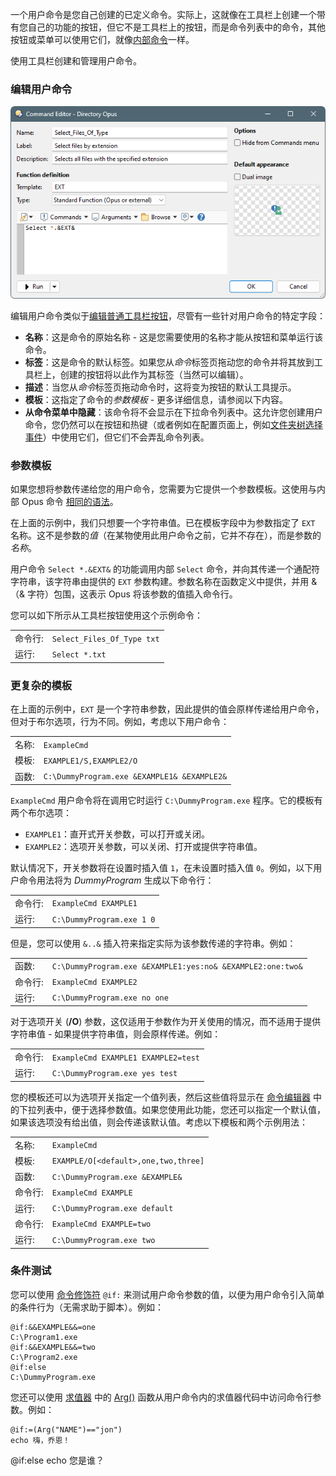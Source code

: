 一个用户命令是您自己创建的已定义命令。实际上，这就像在工具栏上创建一个带有您自己的功能的按钮，但它不是工具栏上的按钮，而是命令列表中的命令，其他按钮或菜单可以使用它们，就像[内部命令](/Manual/reference/command_reference/README.zh.md)一样。

使用工具栏创建和管理用户命令。

### 编辑用户命令

![](/Manual/images/media/13/user_command.png)

编辑用户命令类似于[编辑普通工具栏按钮](/Manual/customize/creating_your_own_buttons/command_editor/README.zh.md)，尽管有一些针对用户命令的特定字段：

- **名称**：这是命令的原始名称 - 这是您需要使用的名称才能从按钮和菜单运行该命令。
- **标签**：这是命令的默认标签。如果您从*命令*标签页拖动您的命令并将其放到工具栏上，创建的按钮将以此作为其标签（当然可以编辑）。
- **描述**：当您从*命令*标签页拖动命令时，这将变为按钮的默认工具提示。
- **模板**：这指定了命令的*参数模板* - 更多详细信息，请参阅以下内容。
- **从命令菜单中隐藏**：该命令将不会显示在下拉命令列表中。这允许您创建用户命令，您仍然可以在按钮和热键（或者例如在配置页面上，例如[文件夹树选择事件](/Manual/preferences/preferences_categories/folder_tree/selection_events.zh.md)）中使用它们，但它们不会弄乱命令列表。

### 参数模板

如果您想将参数传递给您的用户命令，您需要为它提供一个参数模板。这使用与内部 Opus 命令 [相同的语法](/Manual/customize/creating_your_own_buttons/internal_command_arguments.zh.md)。

在上面的示例中，我们只想要一个字符串值。已在模板字段中为参数指定了 `EXT` 名称。这不是参数的*值*（在某物使用此用户命令之前，它并不存在），而是参数的*名称*。

用户命令 `Select *.&EXT&` 的功能调用内部 `Select` 命令，并向其传递一个通配符字符串，该字符串由提供的 `EXT` 参数构建。参数名称在函数定义中提供，并用 &（& 字符）包围，这表示 Opus 将该参数的值插入命令行。

您可以如下所示从工具栏按钮使用这个示例命令：

|               |                                                                 |
|---------------|-----------------------------------------------------------------|
| 命令行: | `Select_Files_Of_Type txt` |
| 运行:         | `Select *.txt`             |

### 更复杂的模板

在上面的示例中，`EXT` 是一个字符串参数，因此提供的值会原样传递给用户命令，但对于布尔选项，行为不同。例如，考虑以下用户命令：

|           |                                                                                  |
|-----------|----------------------------------------------------------------------------------|
| 名称:     | `ExampleCmd`                                |
| 模板: | `EXAMPLE1/S,EXAMPLE2/O`                     |
| 函数: | `C:\DummyProgram.exe &EXAMPLE1& &EXAMPLE2&` |

`ExampleCmd` 用户命令将在调用它时运行 `C:\DummyProgram.exe` 程序。它的模板有两个布尔选项：

- `EXAMPLE1`：直开式开关参数，可以打开或关闭。
- `EXAMPLE2`：选项开关参数，可以关闭、打开或提供字符串值。

默认情况下，开关参数将在设置时插入值 `1`，在未设置时插入值 `0`。例如，以下用户命令用法将为 *DummyProgram* 生成以下命令行：

|               |                                                                |
|---------------|----------------------------------------------------------------|
| 命令行: | `ExampleCmd EXAMPLE1`     |
| 运行:         | `C:\DummyProgram.exe 1 0` |

但是，您可以使用 `&..&` 插入符来指定实际为该参数传递的字符串。例如：

|               |                                                                                                 |
|---------------|-------------------------------------------------------------------------------------------------|
| 函数:     | `C:\DummyProgram.exe &EXAMPLE1:yes:no& &EXAMPLE2:one:two&` |
| 命令行: | `ExampleCmd EXAMPLE2`                                      |
| 运行:         | `C:\DummyProgram.exe no one`                               |

对于选项开关 (**/O**) 参数，这仅适用于参数作为开关使用的情况，而不适用于提供字符串值 - 如果提供字符串值，则会原样传递。例如：

|               |                                                                          |
|---------------|--------------------------------------------------------------------------|
| 命令行: | `ExampleCmd EXAMPLE1 EXAMPLE2=test` |
| 运行:         | `C:\DummyProgram.exe yes test`      |

您的模板还可以为选项开关指定一个值列表，然后这些值将显示在 [命令编辑器](/Manual/customize/creating_your_own_buttons/command_editor/README.zh.md) 中的下拉列表中，便于选择参数值。如果您使用此功能，您还可以指定一个默认值，如果该选项没有给出值，则会传递该默认值。考虑以下模板和两个示例用法：

|               |                                                                           |
|---------------|---------------------------------------------------------------------------|
| 名称:         | `ExampleCmd`                         |
| 模板:     | `EXAMPLE/O[<default>,one,two,three]` |
| 函数:     | `C:\DummyProgram.exe &EXAMPLE&`      |
| 命令行: | `ExampleCmd EXAMPLE`                 |
| 运行:         | `C:\DummyProgram.exe default`        |
| 命令行: | `ExampleCmd EXAMPLE=two`             |
| 运行:         | `C:\DummyProgram.exe two`            |

### 条件测试

您可以使用 [命令修饰符](/Manual/reference/command_reference/command_modifier_reference.zh.md) `@if:` 来测试用户命令参数的值，以便为用户命令引入简单的条件行为（无需求助于脚本）。例如：

    @if:&&EXAMPLE&&=one
    C:\Program1.exe
    @if:&&EXAMPLE&&=two
    C:\Program2.exe
    @if:else
    C:\DummyProgram.exe

您还可以使用 [求值器](/Manual/evaluator/README.zh.md) 中的 [Arg()](/Manual/reference/evaluator/arg.zh.md) 函数从用户命令内的求值器代码中访问命令行参数。例如：

    @if:=(Arg("NAME")=="jon")
    echo 嗨，乔恩！
@if:else
    echo 您是谁？